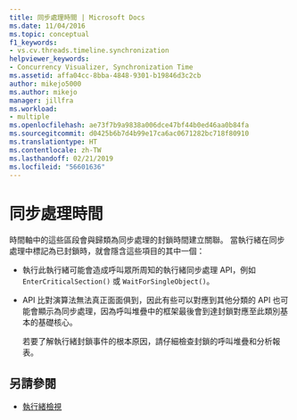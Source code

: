 ```yaml
---
title: 同步處理時間 | Microsoft Docs
ms.date: 11/04/2016
ms.topic: conceptual
f1_keywords:
- vs.cv.threads.timeline.synchronization
helpviewer_keywords:
- Concurrency Visualizer, Synchronization Time
ms.assetid: affa04cc-8bba-4848-9301-b19846d3c2cb
author: mikejo5000
ms.author: mikejo
manager: jillfra
ms.workload:
- multiple
ms.openlocfilehash: ae73f7b9a9838a006dce47bf44b0ed46aa0b84fa
ms.sourcegitcommit: d0425b6b7d4b99e17ca6ac0671282bc718f80910
ms.translationtype: HT
ms.contentlocale: zh-TW
ms.lasthandoff: 02/21/2019
ms.locfileid: "56601636"
---
```

# <a name="synchronization-time"></a>同步處理時間
時間軸中的這些區段會與歸類為同步處理的封鎖時間建立關聯。 當執行緒在同步處理中標記為已封鎖時，就會隱含這些項目的其中一個：

- 執行此執行緒可能會造成呼叫眾所周知的執行緒同步處理 API，例如 `EnterCriticalSection()` 或 `WaitForSingleObject()`。

- API 比對演算法無法真正面面俱到，因此有些可以對應到其他分類的 API 也可能會顯示為同步處理，因為呼叫堆疊中的框架最後會到達封鎖對應至此類別基本的基礎核心。

  若要了解執行緒封鎖事件的根本原因，請仔細檢查封鎖的呼叫堆疊和分析報表。

## <a name="see-also"></a>另請參閱
- [執行緒檢視](../profiling/threads-view-parallel-performance.md)